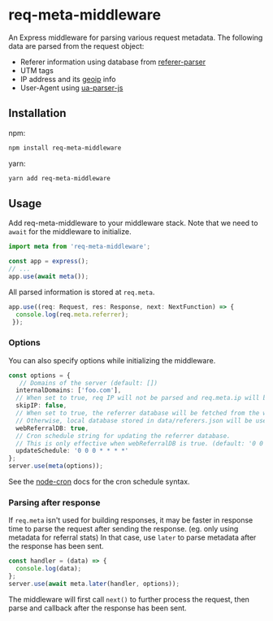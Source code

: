 # req-meta-middleware

An Express middleware for parsing various request metadata. The following data are parsed from the request object:
- Referer information using database from [referer-parser](https://github.com/snowplow-referer-parser/referer-parser)
- UTM tags
- IP address and its [geoip](https://github.com/bluesmoon/node-geoip) info
- User-Agent using [ua-parser-js](https://github.com/faisalman/ua-parser-js)

## Installation
npm:
```sh
npm install req-meta-middleware
```
yarn:
```sh
yarn add req-meta-middleware
```

## Usage
Add req-meta-middleware to your middleware stack.
Note that we need to `await` for the middleware to initialize.
```ts
import meta from 'req-meta-middleware';

const app = express();
// ...
app.use(await meta());
```
All parsed information is stored at `req.meta`.
```ts
app.use((req: Request, res: Response, next: NextFunction) => {
  console.log(req.meta.referrer);
 });
```

### Options
You can also specify options while initializing the middleware.
```ts
const options = {
   // Domains of the server (default: [])
  internalDomains: ['foo.com'],
  // When set to true, req IP will not be parsed and req.meta.ip will be null. (default: false)
  skipIP: false,
  // When set to true, the referrer database will be fetched from the web. (default: true)
  // Otherwise, local database stored in data/referers.json will be used.
  webReferralDB: true,
  // Cron schedule string for updating the referrer database.
  // This is only effective when webReferralDB is true. (default: '0 0 0 * * * *')
  updateSchedule: '0 0 0 * * * *'
};
server.use(meta(options));
```
See the [node-cron](https://github.com/node-cron/node-cron) docs for the cron schedule syntax.

### Parsing after response
If `req.meta` isn't used for building responses, it may be faster in response time to parse the request after sending the response.
(eg. only using metadata for referral stats)
In that case, use `later` to parse metadata after the response has been sent.
```ts
const handler = (data) => {
  console.log(data);
};
server.use(await meta.later(handler, options));
```
The middleware will first call `next()` to further process the request, then parse and callback after the response has been sent.

